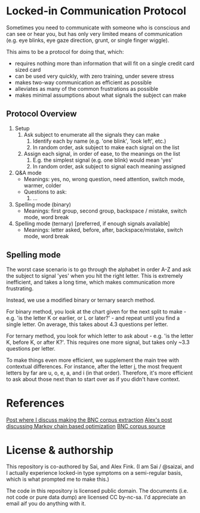 Locked-in Communication Protocol
================================

Sometimes you need to communicate with someone who is conscious and can see or hear you, 
but has only very limited means of communication (e.g. eye blinks, eye gaze direction, 
grunt, or single finger wiggle).

This aims to be a protocol for doing that, which:
* requires nothing more than information that will fit on a single credit card sized card
* can be used very quickly, with zero training, under severe stress
* makes two-way communication as efficient as possible
* alleviates as many of the common frustrations as possible
* makes minimal assumptions about what signals the subject can make


Protocol Overview
-----------------

1. Setup
    1.  Ask subject to enumerate all the signals they can make
        1.  Identify each by name (e.g. 'one blink', 'look left', etc.)
        2. In random order, ask subject to make each signal on the list
    2. Assign each signal, in order of ease, to the meanings on the list
        1. E.g. the simplest signal (e.g. one blink) would mean 'yes'
        2. In random order, ask subject to signal each meaning assigned
2. Q&A mode
    *  Meanings: yes, no, wrong question, need attention, switch mode, warmer, colder
    *  Questions to ask:
        1. ...
3. Spelling mode (binary)
    *  Meanings: first group, second group, backspace / mistake, switch mode, word break
4.  Spelling mode (ternary) [preferred, if enough signals available]
    *  Meanings: letter asked, before, after, backspace/mistake, switch mode, word break

Spelling mode
-------------

The worst case scenario is to go through the alphabet in order A-Z and ask the subject
to signal 'yes' when you hit the right letter. This is extremely inefficient, and
takes a long time, which makes communication more frustrating.

Instead, we use a modified binary or ternary search method.

For binary method, you look at the chart given for the next split to make - e.g.
'is the letter K or earlier, or L or later?' - and repeat until you find a single
letter. On average, this takes about 4.3 questions per letter.

For ternary method, you look for which letter to ask about - e.g. 'is the letter
K, before K, or after K?'. This requires one more signal, but takes only ~3.3
questions per letter.

To make things even more efficient, we supplement the main tree with contextual
differences. For instance, after the letter j, the most frequent letters by far
are u, o, e, a, and i (in that order). Therefore, it's more efficient to ask
about those next than to start over as if you didn't have context.

References
==========

[Post where I discuss making the BNC corpus extraction](https://plus.google.com/103112149634414554669/posts/NFVDTpLFSDT)
[Alex's post discussing Markov chain based optimization](https://plus.google.com/117472075050913769851/posts/Z6hySK3LEnL)
[BNC corpus source](http://ucrel.lancs.ac.uk/bncfreq/flists.html)

License & authorship
====================

This repository is co-authored by Sai, and Alex Fink. (I am Sai / @saizai, 
and I actually experience locked-in type symptoms on a semi-regular basis, 
which is what prompted me to make this.)

The code in this repository is licensed public domain. The documents
(i.e. not code or pure data dump) are licensed CC by-nc-sa. I'd appreciate an email
aif you do anything with it.
